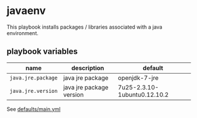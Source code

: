 # javaenv

This playbook installs packages / libraries associated with a java environment.

## playbook variables

|name|description|default|
|----|-----------|-------|
|`java.jre.package`|java jre package|openjdk-7-jre|
|`java.jre.version`|java jre package version|7u25-2.3.10-1ubuntu0.12.10.2|

See [defaults/main.yml](https://github.com/ryankanno/playbooks/blob/master/javaenv/defaults/main.yml)
